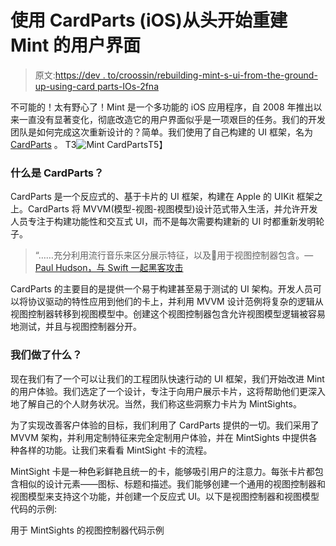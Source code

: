 # 使用 CardParts (iOS)从头开始重建 Mint 的用户界面

> 原文:[https://dev . to/croossin/rebuilding-mint-s-ui-from-the-ground-up-using-card parts-IOs-2fna](https://dev.to/croossin/rebuilding-mint-s-ui-from-the-ground-up-using-cardparts-ios-2fna)

不可能的！太有野心了！Mint 是一个多功能的 iOS 应用程序，自 2008 年推出以来一直没有显著变化，彻底改造它的用户界面似乎是一项艰巨的任务。我们的开发团队是如何完成这次重新设计的？简单。我们使用了自己构建的 UI 框架，名为 [CardParts](https://github.com/intuit/CardParts) 。
T3![Mint CardParts](../Images/f4b3551473d238f904c33326d4e1f914.png)T5】

### 什么是 CardParts？

CardParts 是一个反应式的、基于卡片的 UI 框架，构建在 Apple 的 UIKit 框架之上。CardParts 将 MVVM(模型-视图-视图模型)设计范式带入生活，并允许开发人员专注于构建功能性和交互式 UI，而不是每次需要构建新的 UI 时都重新发明轮子。

> “……充分利用流行音乐来区分展示特征，以及💯用于视图控制器包含。— [Paul Hudson，与 Swift 一起黑客攻击](https://twitter.com/twostraws/status/1013711249404780544)

CardParts 的主要目的是提供一个易于构建甚至易于测试的 UI 架构。开发人员可以将协议驱动的特性应用到他们的卡上，并利用 MVVM 设计范例将复杂的逻辑从视图控制器转移到视图模型中。创建这个视图控制器包含允许视图模型逻辑被容易地测试，并且与视图控制器分开。

### 我们做了什么？

现在我们有了一个可以让我们的工程团队快速行动的 UI 框架，我们开始改进 Mint 的用户体验。我们选定了一个设计，专注于向用户展示卡片，这将帮助他们更深入地了解自己的个人财务状况。当然，我们称这些洞察力卡片为 MintSights。

为了实现改善客户体验的目标，我们利用了 CardParts 提供的一切。我们采用了 MVVM 架构，并利用定制特征来完全定制用户体验，并在 MintSights 中提供各种各样的功能。让我们来看看 MintSight 卡的流程。

MintSight 卡是一种色彩鲜艳且统一的卡，能够吸引用户的注意力。每张卡片都包含相似的设计元素——图标、标题和描述。我们能够创建一个通用的视图控制器和视图模型来支持这个功能，并创建一个反应式 UI。以下是视图控制器和视图模型代码的示例:

用于 MintSights
的视图控制器代码示例